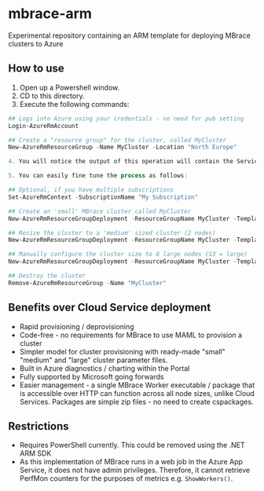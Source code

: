 # mbrace-arm
Experimental repository containing an ARM template for deploying MBrace clusters to Azure

## How to use
1. Open up a Powershell window.
2. CD to this directory.
3. Execute the following commands:

```powershell
## Logs into Azure using your credentials - no need for pub setting 
Login-AzureRmAccount

## Create a "resource group" for the cluster, called MyCluster
New-AzureRmResourceGroup -Name MyCluster -Location "North Europe"

4. You will notice the output of this operation will contain the Service Bus and Storage Account keys - these can be used to connect to the cluster.

5. You can easily fine tune the process as follows:

## Optional, if you have multiple subscriptions
Set-AzureRmContext -SubscriptionName "My Subscription"

## Create an 'small' MBrace cluster called MyCluster
New-AzureRmResourceGroupDeployment -ResourceGroupName MyCluster -TemplateFile .\azuredeploy.json -TemplateParameterFile "small-cluster.json"

## Resize the cluster to a 'medium' sized cluster (2 nodes)
New-AzureRmResourceGroupDeployment -ResourceGroupName MyCluster -TemplateFile .\azuredeploy.json -TemplateParameterFile "medium-cluster.json"

## Manually configure the cluster size to 8 large nodes (S3 = large)
New-AzureRmResourceGroupDeployment -ResourceGroupName MyCluster -TemplateFile .\azuredeploy.json -clusterSize 8 -nodeSize "S3"

## Destroy the cluster
Remove-AzureRmResourceGroup -Name "MyCluster"
```

## Benefits over Cloud Service deployment
* Rapid provisioning / deprovisioning
* Code-free - no requirements for MBrace to use MAML to provision a cluster
* Simpler model for cluster provisioning with ready-made "small" "medium" and "large" cluster parameter files.
* Built in Azure diagnostics / charting within the Portal
* Fully supported by Microsoft going forwards
* Easier management - a single MBrace Worker executable / package that is accessible over HTTP can function across
all node sizes, unlike Cloud Services. Packages are simple zip files - no need to create cspackages.

## Restrictions
* Requires PowerShell currently. This could be removed using the .NET ARM SDK
* As this implementation of MBrace runs in a web job in the Azure App Service, it does not have admin privileges. Therefore, it cannot retrieve PerfMon
counters for the purposes of metrics e.g. ``ShowWorkers()``.
